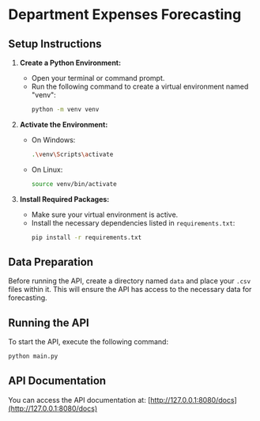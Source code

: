 # Department Expenses Forecasting

## Setup Instructions

1. **Create a Python Environment:**
    - Open your terminal or command prompt.
    - Run the following command to create a virtual environment named "venv":
      ```bash
      python -m venv venv
      ```

2. **Activate the Environment:**
    - On Windows:
      ```bash
      .\venv\Scripts\activate
      ```
    - On Linux:
      ```bash
      source venv/bin/activate
      ```

3. **Install Required Packages:**
    - Make sure your virtual environment is active.
    - Install the necessary dependencies listed in `requirements.txt`:
      ```bash
      pip install -r requirements.txt
      ```

## Data Preparation
Before running the API, create a directory named `data` and place your `.csv` files within it. This will ensure the API has access to the necessary data for forecasting.

## Running the API

To start the API, execute the following command:
```bash
python main.py
```

## API Documentation

You can access the API documentation at:
[http://127.0.0.1:8080/docs](http://127.0.0.1:8080/docs)


